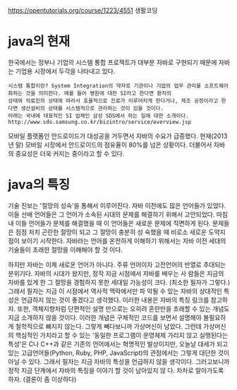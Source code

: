 https://opentutorials.org/course/1223/4551
생활코딩

# java의 현재
한국에서는 정부나 기업의 시스템 통합 프로젝트가 대부분 자바로 구현되기 때문에 자바는 기업용 시장에서 두각을 나타내고 있다.
```
시스템 통합이란? System Integration의 약자로 기관이나 기업의 업무 관리를 소프트웨어화하는 것을 의미한다. 예를 들어 병원에 대한 SI라고 한다면 환자의
상태와 의료진의 상태에 따라서 효율적으로 진료가 이루어지게 한다거나, 제조 공정이라고 한다면 생산설비의 상태를 시스템적으로 관리하는 것이 있을 것이다.
아래는 국내에 대표적인 SI 업체인 삼성 SDS에서 하는 일에 대한 소개이다. http://www.sds.samsung.co.kr/bizintro/service/overview.jsp
```

모바일 플랫폼인 안드로이드가 대성공을 거두면서 자바의 수요가 급증했다. 현재(2013년 말) 모바일 시장에서 안드로이드의 점유율이 80%를 넘은 상황이다.
더불어서 자바의 중요성은 더욱 커지는 중이라고 할 수 있다.

# java의 특징

기술 진보는 '절망의 성숙'을 통해서 이루어진다. 자바 이전에도 많은 언어들가 있었다. 이들 선배 언어들은 그 언어가 소속된 시대의 문제를 해결하기 위해서
고안되었다. 마침내 이들 언어들가 문제를 해결했을 때 이 언어들은 새로운 문제에 직면하게 된다. 문제들은 점점 처치 곤란한 절망이 되고 그 절망이 충분히 성
숙했을 때 비로소 새로운 도약지점이 보이기 시작한다. 자바라는 언어를 온전하게 이해하기 위해서는 자바 이전 세대의 기술들이 초래한 절망을 이해해야 할 것
이다.


하지만 자바는 이제 새로운 언어가 아니다. 주류 언어이자 고전언어의 반열로 추대되는 분위기다. 자바의 시대가 왔지만, 정작 지금 시점에서 자바를 배우는 사
람들은 지금의 자바를 있게 한 그 절망을 경험하지 못한 세대일 가능성이 크다. (최소한 필자가 그렇다.) 그래서 필자는 지금 이 시점에서 역사적 맥락에서만 파
악될 수 있는 자바의 상대적인 특성은 언급하지 않는 것이 좋겠다고 생각했다. 이러한 내용은 자바의 특징 링크를 참고하자. 또한, 객체지향처럼 단편적인 설명
만으로는 오히려 혼란만을 초래할 수 있는 개념도 지금 소개하지 않을 것이다. 이러한 개념은 구체적인 코드를 보면서 설명해야 불필요하게 철학적으로 빠지지 
않는다. 그렇게 빼다보니까 가상머신이 남았다. 그런데 가상머신의 핵심적인 가치라고 할 수 있는 '동일한 프로그램이 운영체제 가리지 않고 실행된다는 특성'은
C나 C++과 같은 기존의 언어에서는 혁명적인 발상이지만, 오늘날 대세가 되고 있는 고급언어들(Python, Ruby, PHP, JavaScript)의 관점에서는 그렇게 대단한
것이 아닐 수 있다. 그래서 필자는 지금 자바의 특성을 언급하지 않을 생각이다. 그러고보니까 정작 지금 단계에서 자바의 특징을 이야기 할 것이 남아있지 않
다. 차차로 알아가도록 하자. (결론이 좀 이상하다)
